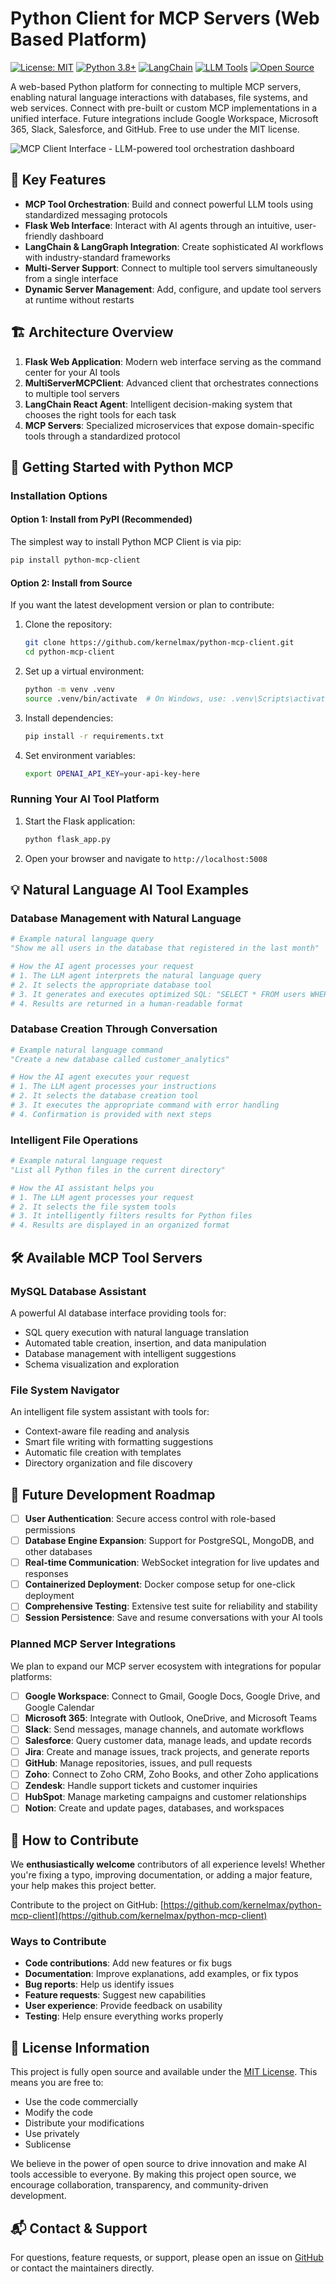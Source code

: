 # Python Client for MCP Servers (Web Based Platform)
[![License: MIT](https://img.shields.io/badge/License-MIT-yellow.svg)](https://opensource.org/licenses/MIT)
[![Python 3.8+](https://img.shields.io/badge/python-3.8+-blue.svg)](https://www.python.org/downloads/)
[![LangChain](https://img.shields.io/badge/LangChain-Enabled-green.svg)](https://github.com/hwchase17/langchain)
[![LLM Tools](https://img.shields.io/badge/LLM-Tools-orange.svg)](https://github.com/kernelmax/python-mcp-client)
[![Open Source](https://img.shields.io/badge/Open-Source-brightgreen.svg)](https://github.com/kernelmax/python-mcp-client)

A web-based Python platform for connecting to multiple MCP servers, enabling natural language interactions with databases, file systems, and web services. Connect with pre-built or custom MCP implementations in a unified interface. Future integrations include Google Workspace, Microsoft 365, Slack, Salesforce, and GitHub. Free to use under the MIT license.

![MCP Client Interface - LLM-powered tool orchestration dashboard](https://raw.githubusercontent.com/kernelmax/python-mcp-client/main/static/Screenshot%20from%202025-04-13%2006-50-45.png)

## 🚀 Key Features

- **MCP Tool Orchestration**: Build and connect powerful LLM tools using standardized messaging protocols
- **Flask Web Interface**: Interact with AI agents through an intuitive, user-friendly dashboard
- **LangChain & LangGraph Integration**: Create sophisticated AI workflows with industry-standard frameworks
- **Multi-Server Support**: Connect to multiple tool servers simultaneously from a single interface
- **Dynamic Server Management**: Add, configure, and update tool servers at runtime without restarts

## 🏗️ Architecture Overview

1. **Flask Web Application**: Modern web interface serving as the command center for your AI tools
2. **MultiServerMCPClient**: Advanced client that orchestrates connections to multiple tool servers
3. **LangChain React Agent**: Intelligent decision-making system that chooses the right tools for each task
4. **MCP Servers**: Specialized microservices that expose domain-specific tools through a standardized protocol

## 🔧 Getting Started with Python MCP

### Installation Options

#### Option 1: Install from PyPI (Recommended)
The simplest way to install Python MCP Client is via pip:

```bash
pip install python-mcp-client
```

#### Option 2: Install from Source
If you want the latest development version or plan to contribute:

1. Clone the repository:
   ```bash
   git clone https://github.com/kernelmax/python-mcp-client.git
   cd python-mcp-client
   ```

2. Set up a virtual environment:
   ```bash
   python -m venv .venv
   source .venv/bin/activate  # On Windows, use: .venv\Scripts\activate
   ```

3. Install dependencies:
   ```bash
   pip install -r requirements.txt
   ```

4. Set environment variables:
   ```bash
   export OPENAI_API_KEY=your-api-key-here
   ```

### Running Your AI Tool Platform

1. Start the Flask application:
   ```bash
   python flask_app.py
   ```

2. Open your browser and navigate to `http://localhost:5008`

## 💡 Natural Language AI Tool Examples

### Database Management with Natural Language

```python
# Example natural language query
"Show me all users in the database that registered in the last month"

# How the AI agent processes your request
# 1. The LLM agent interprets the natural language query
# 2. It selects the appropriate database tool
# 3. It generates and executes optimized SQL: "SELECT * FROM users WHERE registration_date >= DATE_SUB(NOW(), INTERVAL 1 MONTH)"
# 4. Results are returned in a human-readable format
```

### Database Creation Through Conversation

```python
# Example natural language command
"Create a new database called customer_analytics"

# How the AI agent executes your request
# 1. The LLM agent processes your instructions
# 2. It selects the database creation tool
# 3. It executes the appropriate command with error handling
# 4. Confirmation is provided with next steps
```

### Intelligent File Operations

```python
# Example natural language request
"List all Python files in the current directory"

# How the AI assistant helps you
# 1. The LLM agent processes your request
# 2. It selects the file system tools
# 3. It intelligently filters results for Python files
# 4. Results are displayed in an organized format
```

## 🛠️ Available MCP Tool Servers

### MySQL Database Assistant
A powerful AI database interface providing tools for:
- SQL query execution with natural language translation
- Automated table creation, insertion, and data manipulation
- Database management with intelligent suggestions
- Schema visualization and exploration

### File System Navigator
An intelligent file system assistant with tools for:
- Context-aware file reading and analysis
- Smart file writing with formatting suggestions
- Automatic file creation with templates
- Directory organization and file discovery

## 🔮 Future Development Roadmap

- [ ] **User Authentication**: Secure access control with role-based permissions
- [ ] **Database Engine Expansion**: Support for PostgreSQL, MongoDB, and other databases
- [ ] **Real-time Communication**: WebSocket integration for live updates and responses
- [ ] **Containerized Deployment**: Docker compose setup for one-click deployment
- [ ] **Comprehensive Testing**: Extensive test suite for reliability and stability
- [ ] **Session Persistence**: Save and resume conversations with your AI tools

### Planned MCP Server Integrations

We plan to expand our MCP server ecosystem with integrations for popular platforms:

- [ ] **Google Workspace**: Connect to Gmail, Google Docs, Google Drive, and Google Calendar
- [ ] **Microsoft 365**: Integrate with Outlook, OneDrive, and Microsoft Teams
- [ ] **Slack**: Send messages, manage channels, and automate workflows
- [ ] **Salesforce**: Query customer data, manage leads, and update records
- [ ] **Jira**: Create and manage issues, track projects, and generate reports
- [ ] **GitHub**: Manage repositories, issues, and pull requests
- [ ] **Zoho**: Connect to Zoho CRM, Zoho Books, and other Zoho applications
- [ ] **Zendesk**: Handle support tickets and customer inquiries
- [ ] **HubSpot**: Manage marketing campaigns and customer relationships
- [ ] **Notion**: Create and update pages, databases, and workspaces

## 💪 How to Contribute

We **enthusiastically welcome** contributors of all experience levels! Whether you're fixing a typo, improving documentation, or adding a major feature, your help makes this project better.

Contribute to the project on GitHub: [https://github.com/kernelmax/python-mcp-client](https://github.com/kernelmax/python-mcp-client)

### Ways to Contribute

- **Code contributions**: Add new features or fix bugs
- **Documentation**: Improve explanations, add examples, or fix typos
- **Bug reports**: Help us identify issues
- **Feature requests**: Suggest new capabilities
- **User experience**: Provide feedback on usability
- **Testing**: Help ensure everything works properly

## 📜 License Information

This project is fully open source and available under the [MIT License](LICENSE). This means you are free to:

- Use the code commercially
- Modify the code
- Distribute your modifications
- Use privately
- Sublicense

We believe in the power of open source to drive innovation and make AI tools accessible to everyone. By making this project open source, we encourage collaboration, transparency, and community-driven development.

## 📬 Contact & Support

For questions, feature requests, or support, please open an issue on [GitHub](https://github.com/kernelmax/python-mcp-client/issues) or contact the maintainers directly. 